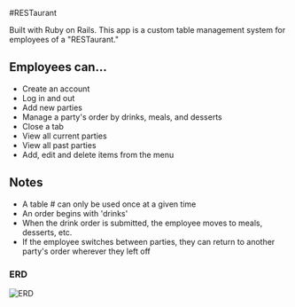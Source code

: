 #RESTaurant

Built with Ruby on Rails. This app is a custom table management system for employees of a "RESTaurant."

## Employees can...
* Create an account
* Log in and out
* Add new parties
* Manage a party's order by drinks, meals, and desserts
* Close a tab
* View all current parties
* View all past parties
* Add, edit and delete items from the menu

## Notes
* A table # can only be used once at a given time
* An order begins with 'drinks'
* When the drink order is submitted, the employee moves to meals, desserts, etc.
* If the employee switches between parties, they can return to another party's order wherever they left off

### ERD
![ERD](https://www.dropbox.com/s/h79l0lhw3blx0ma/ERD.jpg?dl=0)
